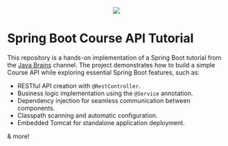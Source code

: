 <p align="center">
  <img src="https://github.com/user-attachments/assets/6ba1975c-a218-471e-9611-52cfa85d8e9c">
</p>

# Spring Boot Course API Tutorial

This repository is a hands-on implementation of a Spring Boot tutorial from the [Java Brains](https://www.youtube.com/user/koushks) channel. The project demonstrates how to build a simple Course API while exploring essential Spring Boot features, such as:

- RESTful API creation with `@RestController`.
- Business logic implementation using the `@Service` annotation.
- Dependency injection for seamless communication between components.
- Classpath scanning and automatic configuration.
- Embedded Tomcat for standalone application deployment.

& more!
